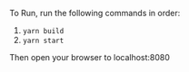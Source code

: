 To Run, run the following commands in order:

1. `yarn build`
2. `yarn start`

Then open your browser to localhost:8080
